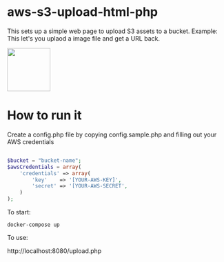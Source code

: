 # aws-s3-upload-html-php
This sets up a simple web page to upload S3 assets to a bucket.  Example: This let's you uplaod a image file and get a URL back. 

<img src="https://afterschool-mobile-configurations.s3.amazonaws.com/Screen%20Shot%202019-01-16%20at%2012.50.14%20PM.png"  width="100px" >


# How to run it 

Create a config.php file by copying config.sample.php and filling out your AWS credentials

```php

$bucket = "bucket-name";
$awsCredentials = array(
    'credentials' => array(
        'key'    => '[YOUR-AWS-KEY]',
        'secret' => '[YOUR-AWS-SECRET',
    )
);
```

To start: 

    docker-compose up
    
To use: 
  
   http://localhost:8080/upload.php
   
